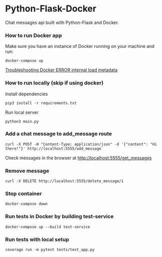 # Python-Flask-Docker

Chat messages api built with Python-Flask and Docker.

### How to run Docker app

Make sure you have an instance of Docker running on your machine and run:

```
docker-compose up
```

[Troubleshooting Docker ERROR internal load metadata](https://stackoverflow.com/questions/66912085/why-is-docker-compose-failing-with-error-internal-load-metadata-suddenly/71665244#71665244)

### How to run locally (skip if using docker)

Install dependencies

```
pip3 install -r requirements.txt
```

Run local server

```
python3 main.py
```

### Add a chat message to add_message route

```
curl -X POST -H "Content-Type: application/json" -d '{"content": "Hi there!"}' http://localhost:5555/add_message
```

Check messages in the browser at [http://localhost:5555/get_messages](http://localhost:5555/get_messages)

### Remove message

```
curl -X DELETE http://localhost:5555/delete_message/1
```

### Stop container

```
docker-compose down
```

### Run tests in Docker by building test-service

```
docker-compose up --build test-service
```

### Run tests with local setup

```
coverage run -m pytest tests/test_app.py
```
